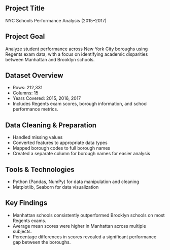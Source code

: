 
## Project Title
NYC Schools Performance Analysis (2015–2017)
## Project Goal
Analyze student performance across New York City boroughs using Regents exam data, with a focus on identifying academic disparities between Manhattan and Brooklyn schools.
## Dataset Overview
* Rows: 212,331
* Columns: 15
* Years Covered: 2015, 2016, 2017
* Includes Regents exam scores, borough information, and school performance metrics.
## Data Cleaning & Preparation
* Handled missing values
* Converted features to appropriate data types
* Mapped borough codes to full borough names
* Created a separate column for borough names for easier analysis
## Tools & Technologies
* Python (Pandas, NumPy) for data manipulation and cleaning
* Matplotlib, Seaborn for data visualization
## Key Findings
* Manhattan schools consistently outperformed Brooklyn schools on most Regents exams.
* Average mean scores were higher in Manhattan across multiple subjects.
* Percentage differences in scores revealed a significant performance gap between the boroughs.
